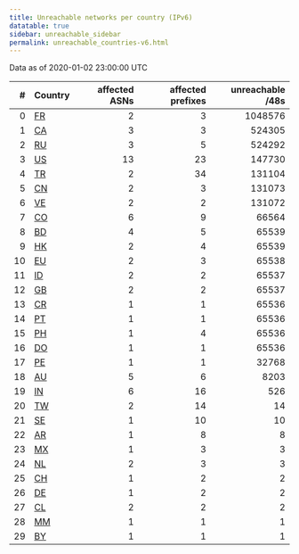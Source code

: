 ```yaml
---
title: Unreachable networks per country (IPv6)
datatable: true
sidebar: unreachable_sidebar
permalink: unreachable_countries-v6.html
---
```


Data as of 2020-01-02 23:00:00 UTC

<div class="datatable-begin"></div>

|   # | Country                      |   affected ASNs |   affected prefixes |   unreachable /48s |
|----:|:-----------------------------|----------------:|--------------------:|-------------------:|
|   0 | [FR](unreachable_fr-v6.html) |               2 |                   3 |            1048576 |
|   1 | [CA](unreachable_ca-v6.html) |               3 |                   3 |             524305 |
|   2 | [RU](unreachable_ru-v6.html) |               3 |                   5 |             524292 |
|   3 | [US](unreachable_us-v6.html) |              13 |                  23 |             147730 |
|   4 | [TR](unreachable_tr-v6.html) |               2 |                  34 |             131104 |
|   5 | [CN](unreachable_cn-v6.html) |               2 |                   3 |             131073 |
|   6 | [VE](unreachable_ve-v6.html) |               2 |                   2 |             131072 |
|   7 | [CO](unreachable_co-v6.html) |               6 |                   9 |              66564 |
|   8 | [BD](unreachable_bd-v6.html) |               4 |                   5 |              65539 |
|   9 | [HK](unreachable_hk-v6.html) |               2 |                   4 |              65539 |
|  10 | [EU](unreachable_eu-v6.html) |               2 |                   3 |              65538 |
|  11 | [ID](unreachable_id-v6.html) |               2 |                   2 |              65537 |
|  12 | [GB](unreachable_gb-v6.html) |               2 |                   2 |              65537 |
|  13 | [CR](unreachable_cr-v6.html) |               1 |                   1 |              65536 |
|  14 | [PT](unreachable_pt-v6.html) |               1 |                   1 |              65536 |
|  15 | [PH](unreachable_ph-v6.html) |               1 |                   4 |              65536 |
|  16 | [DO](unreachable_do-v6.html) |               1 |                   1 |              65536 |
|  17 | [PE](unreachable_pe-v6.html) |               1 |                   1 |              32768 |
|  18 | [AU](unreachable_au-v6.html) |               5 |                   6 |               8203 |
|  19 | [IN](unreachable_in-v6.html) |               6 |                  16 |                526 |
|  20 | [TW](unreachable_tw-v6.html) |               2 |                  14 |                 14 |
|  21 | [SE](unreachable_se-v6.html) |               1 |                  10 |                 10 |
|  22 | [AR](unreachable_ar-v6.html) |               1 |                   8 |                  8 |
|  23 | [MX](unreachable_mx-v6.html) |               1 |                   3 |                  3 |
|  24 | [NL](unreachable_nl-v6.html) |               2 |                   3 |                  3 |
|  25 | [CH](unreachable_ch-v6.html) |               1 |                   2 |                  2 |
|  26 | [DE](unreachable_de-v6.html) |               1 |                   2 |                  2 |
|  27 | [CL](unreachable_cl-v6.html) |               2 |                   2 |                  2 |
|  28 | [MM](unreachable_mm-v6.html) |               1 |                   1 |                  1 |
|  29 | [BY](unreachable_by-v6.html) |               1 |                   1 |                  1 |

<div class="datatable-end"></div>